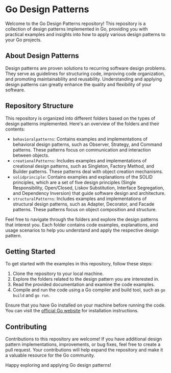 # Go Design Patterns

Welcome to the Go Design Patterns repository! This repository is a collection of design patterns implemented in Go, providing you with practical examples and insights into how to apply various design patterns to your Go projects.

## About Design Patterns

Design patterns are proven solutions to recurring software design problems. They serve as guidelines for structuring code, improving code organization, and promoting maintainability and reusability. Understanding and applying design patterns can greatly enhance the quality and flexibility of your software.

## Repository Structure

This repository is organized into different folders based on the types of design patterns implemented. Here's an overview of the folders and their contents:

- `behavioralpatterns`: Contains examples and implementations of behavioral design patterns, such as Observer, Strategy, and Command patterns. These patterns focus on communication and interaction between objects.
- `creationalPatterns`: Includes examples and implementations of creational design patterns, such as Singleton, Factory Method, and Builder patterns. These patterns deal with object creation mechanisms.
- `solidprinciple`: Contains examples and explanations of the SOLID principles, which are a set of five design principles (Single Responsibility, Open/Closed, Liskov Substitution, Interface Segregation, and Dependency Inversion) that guide software design and architecture.
- `structuralPatterns`: Includes examples and implementations of structural design patterns, such as Adapter, Decorator, and Facade patterns. These patterns focus on object composition and structure.

Feel free to navigate through the folders and explore the design patterns that interest you. Each folder contains code examples, explanations, and usage scenarios to help you understand and apply the respective design pattern.

## Getting Started

To get started with the examples in this repository, follow these steps:

1. Clone the repository to your local machine.
2. Explore the folders related to the design pattern you are interested in.
3. Read the provided documentation and examine the code examples.
4. Compile and run the code using a Go compiler and build tool, such as `go build` and `go run`.

Ensure that you have Go installed on your machine before running the code. You can visit the [official Go website](https://golang.org) for installation instructions.

## Contributing

Contributions to this repository are welcome! If you have additional design pattern implementations, improvements, or bug fixes, feel free to create a pull request. Your contributions will help expand the repository and make it a valuable resource for the Go community.

Happy exploring and applying Go design patterns!
